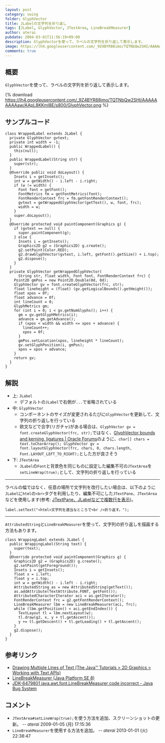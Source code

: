 ```yaml
---
layout: post
category: swing
folder: GlyphVector
title: JLabelの文字列を折り返し
tags: [JLabel, GlyphVector, JTextArea, LineBreakMeasurer]
author: aterai
pubdate: 2004-03-01T11:56:19+09:00
description: GlyphVectorを使って、ラベルの文字列を折り返して表示します。
image: https://lh4.googleusercontent.com/_9Z4BYR88imo/TQTNbQw2SHI/AAAAAAAAAaw/AApL8KKml8E/s800/GlyphVector.png
comments: true
---
```

## 概要
`GlyphVector`を使って、ラベルの文字列を折り返して表示します。

{% download https://lh4.googleusercontent.com/_9Z4BYR88imo/TQTNbQw2SHI/AAAAAAAAAaw/AApL8KKml8E/s800/GlyphVector.png %}

## サンプルコード
<pre class="prettyprint"><code>class WrappedLabel extends JLabel {
  private GlyphVector gvtext;
  private int width = -1;
  public WrappedLabel() {
    this(null);
  }
  public WrappedLabel(String str) {
    super(str);
  }
  @Override public void doLayout() {
    Insets i = getInsets();
    int w = getWidth() - i.left - i.right;
    if (w != width) {
      Font font = getFont();
      FontMetrics fm = getFontMetrics(font);
      FontRenderContext frc = fm.getFontRenderContext();
      gvtext = getWrappedGlyphVector(getText(), w, font, frc);
      width = w;
    }
    super.doLayout();
  }
  @Override protected void paintComponent(Graphics g) {
    if (gvtext == null) {
      super.paintComponent(g);
    } else {
      Insets i = getInsets();
      Graphics2D g2 = (Graphics2D) g.create();
      g2.setPaint(Color.RED);
      g2.drawGlyphVector(gvtext, i.left, getFont().getSize() + i.top);
      g2.dispose();
    }
  }
  private GlyphVector getWrappedGlyphVector(
      String str, float width, Font font, FontRenderContext frc) {
    Point2D gmPos = new Point2D.Double(0d, 0d);
    GlyphVector gv = font.createGlyphVector(frc, str);
    float lineheight = (float) (gv.getLogicalBounds().getHeight());
    float xpos = 0f;
    float advance = 0f;
    int lineCount = 0;
    GlyphMetrics gm;
    for (int i = 0; i &lt; gv.getNumGlyphs(); i++) {
      gm = gv.getGlyphMetrics(i);
      advance = gm.getAdvance();
      if (xpos &lt; width &amp;&amp; width &lt;= xpos + advance) {
        lineCount++;
        xpos = 0f;
      }
      gmPos.setLocation(xpos, lineheight * lineCount);
      gv.setGlyphPosition(i, gmPos);
      xpos = xpos + advance;
    }
    return gv;
  }
}
</code></pre>

## 解説
- 上: `JLabel`
    - デフォルトの`JLabel`で右側が`...`で省略されている
- 中: `GlyphVector`
    - コンポーネントのサイズが変更されるたびに`GlyphVector`を更新して、文字列の折り返しを行っている
    - 欧文などで合字(リガチャ)がある場合は、`GlyphVector gv = font.createGlyphVector(frc, str);`ではなく、[GlyphVector bounds and kerning, ligatures | Oracle Forums](https://community.oracle.com/thread/1289266)のように、`char[] chars = text.toCharArray(); GlyphVector gv = font.layoutGlyphVector(frc, chars, 0, chars.length, Font.LAYOUT_LEFT_TO_RIGHT);`とした方が良さそう
- 下: `JTextArea`
    - `JLabel`の`Font`と背景色を同じものに設定した編集不可の`JTextArea`を`setLineWrap(true);`として、文字列の折り返しを行っている

<!-- dummy comment line for breaking list -->

- - - -
ラベルの幅ではなく、任意の場所で文字列を改行したい場合は、以下のように`JLabel`に`html`の`<br>`タグを利用したり、編集不可にした`JTextPane`、`JTextArea`などを使用します(参考: [JTextPane、JLabelなどで複数行を表示](https://ateraimemo.com/Swing/MultiLineLabel.html))。

<pre class="prettyprint"><code>label.setText("&lt;html&gt;文字列を適当なところで&lt;br /&gt;折り返す。");
</code></pre>

- - - -
`AttributedString`と`LineBreakMeasurer`を使って、文字列の折り返しを描画する方法もあります。

<pre class="prettyprint"><code>class WrappingLabel extends JLabel {
  public WrappingLabel(String text) {
    super(text);
  }
  @Override protected void paintComponent(Graphics g) {
    Graphics2D g2 = (Graphics2D) g.create();
    g2.setPaint(getForeground());
    Insets i = getInsets();
    float x = i.left;
    float y = i.top;
    int w = getWidth() - i.left - i.right;
    AttributedString as = new AttributedString(getText());
    as.addAttribute(TextAttribute.FONT, getFont());
    AttributedCharacterIterator aci = as.getIterator();
    FontRenderContext frc = g2.getFontRenderContext();
    LineBreakMeasurer lbm = new LineBreakMeasurer(aci, frc);
    while (lbm.getPosition() &lt; aci.getEndIndex()) {
      TextLayout tl = lbm.nextLayout(w);
      tl.draw(g2, x, y + tl.getAscent());
      y += tl.getDescent() + tl.getLeading() + tl.getAscent();
    }
    g2.dispose();
  }
}
</code></pre>

## 参考リンク
- [Drawing Multiple Lines of Text (The Java™ Tutorials > 2D Graphics > Working with Text APIs)](https://docs.oracle.com/javase/tutorial/2d/text/drawmulstring.html)
- [LineBreakMeasurer (Java Platform SE 8)](https://docs.oracle.com/javase/jp/8/docs/api/java/awt/font/LineBreakMeasurer.html)
- [JDK-6479801 java.awt.font.LineBreakMeasurer code incorrect - Java Bug System](https://bugs.openjdk.java.net/browse/JDK-6479801)

<!-- dummy comment line for breaking list -->

## コメント
- `JTextArea#setLineWrap(true);`を使う方法を追加、スクリーンショットの更新。 -- *aterai* 2009-01-05 (月) 17:15:36
- `LineBreakMeasurer`を使用する方法を追加。 -- *aterai* 2013-01-01 (火) 22:38:47

<!-- dummy comment line for breaking list -->

